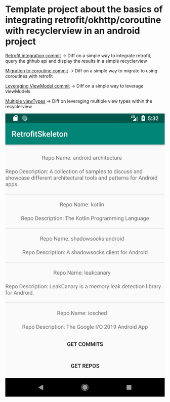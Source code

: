 # Template project about the basics of integrating retrofit/okhttp/coroutine with recyclerview in an android project

[Retrofit integration commit](https://github.com/fab327/Android_Tutorial_References/commit/de96357762d6a431eaf4c05f1458bbacc75273b8#diff-5f5761ef9a1345866316f4efdcfd9404) -> Diff on a simple way to integrate retrofit, query the github api and display the results in a simple recyclerview

[Migration to coroutine commit](https://github.com/fab327/Android_Tutorial_References/commit/90ffbe8039ddbdb3fa457ec465784ae3b4a82838#diff-5f5761ef9a1345866316f4efdcfd9404) -> Diff on a simple way to migrate to using coroutines with retrofit

[Leveraging ViewModel commit](https://github.com/fab327/Android_Tutorial_References/commit/4d7890825281d45c65af78c97cd5314870805913#diff-5f5761ef9a1345866316f4efdcfd9404) -> Diff on a simple way to leverage viewModels

[Multiple viewTypes](https://github.com/fab327/Android_Tutorial_References/commit/55fa3bfe0e5f38183f388917830e75d78013dcb4#diff-5f5761ef9a1345866316f4efdcfd9404) -> Diff on leveraging multiple view types within the recyclerview

![Preview](/27_RetrofitSkeleton/Preview.png)
